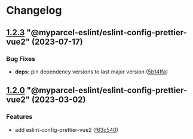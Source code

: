 # Changelog

<!-- MONODEPLOY:BELOW -->

## [1.2.3](https://github/myparcelnl/eslint/compare/@myparcel-eslint/eslint-config-prettier-vue2@1.2.2...@myparcel-eslint/eslint-config-prettier-vue2@1.2.3) "@myparcel-eslint/eslint-config-prettier-vue2" (2023-07-17)


### Bug Fixes

* **deps:** pin dependency versions to last major version ([5b14ffa](https://github/myparcelnl/eslint/commit/5b14ffa38c220bd614d46bfe61845c40e638255c))




## [1.2.0](https://github/myparcelnl/eslint/compare/@myparcel-eslint/eslint-config-prettier-vue2@1.1.0...@myparcel-eslint/eslint-config-prettier-vue2@1.2.0) "@myparcel-eslint/eslint-config-prettier-vue2" (2023-03-02)


### Features

* add eslint-config-prettier-vue2 ([f63c540](https://github/myparcelnl/eslint/commit/f63c540f31c251dcc37598e3e064f4d787933789))


